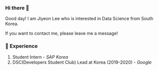 ### Hi there 👋

Good day!
I am Jiyeon Lee who is interested in Data Science from South Korea.

If you want to contact me, please leave me a message!

### 💫 Experience

1. Student Intern - *SAP Korea*
2. DSC(Developers Student Club) Lead at Korea (2019-2020) - *Google*


<!--
**jiyeoon/jiyeoon** is a ✨ _special_ ✨ repository because its `README.md` (this file) appears on your GitHub profile.

Here are some ideas to get you started:

- 🔭 I’m currently working on ...
- 🌱 I’m currently learning ...
- 👯 I’m looking to collaborate on ...
- 🤔 I’m looking for help with ...
- 💬 Ask me about ...
- 📫 How to reach me: ...
- 😄 Pronouns: ...
- ⚡ Fun fact: ...
- ...
-->
